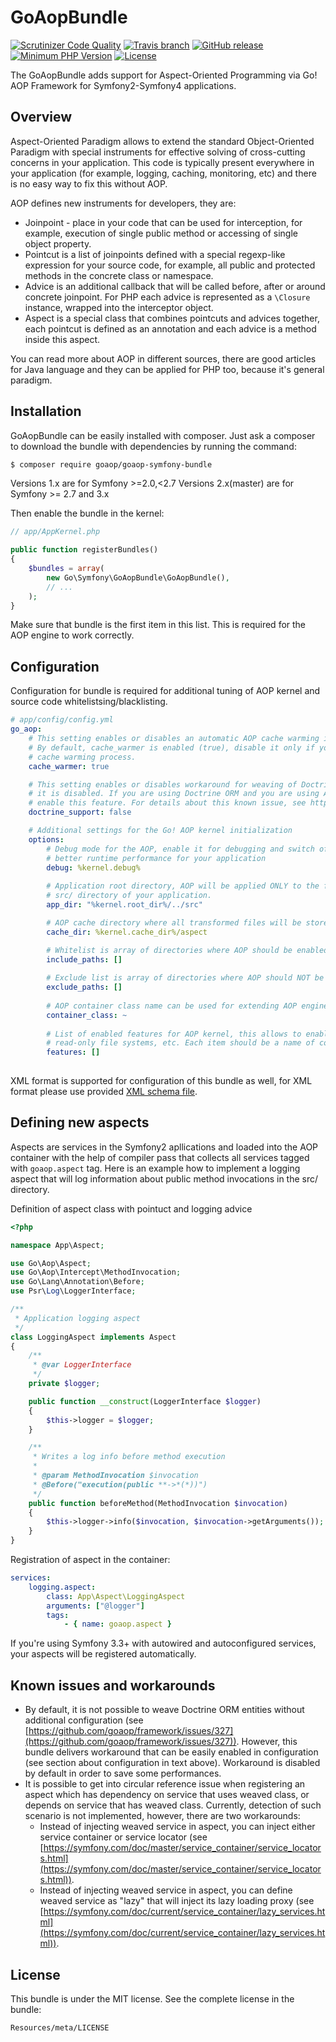 GoAopBundle
==============

[![Scrutinizer Code Quality](https://scrutinizer-ci.com/g/goaop/goaop-symfony-bundle/badges/quality-score.png?b=master)](https://scrutinizer-ci.com/g/goaop/goaop-symfony-bundle/?branch=master)
[![Travis branch](https://img.shields.io/travis/goaop/goaop-symfony-bundle/master.svg)](https://travis-ci.org/goaop/goaop-symfony-bundle.svg?branch=master)
[![GitHub release](https://img.shields.io/github/release/goaop/goaop-symfony-bundle.svg)](https://github.com/goaop/goaop-symfony-bundle/releases/latest)
[![Minimum PHP Version](http://img.shields.io/badge/php-%3E%3D%205.5-8892BF.svg)](https://php.net/)
[![License](https://img.shields.io/packagist/l/goaop/goaop-symfony-bundle.svg)](https://packagist.org/packages/goaop/goaop-symfony-bundle)

The GoAopBundle adds support for Aspect-Oriented Programming via Go! AOP Framework for Symfony2-Symfony4 applications.

Overview
--------

Aspect-Oriented Paradigm allows to extend the standard Object-Oriented Paradigm with special instruments for effective solving of cross-cutting concerns in your application. This code is typically present everywhere in your application (for example, logging, caching, monitoring, etc) and there is no easy way to fix this without AOP.

AOP defines new instruments for developers, they are:

 * Joinpoint - place in your code that can be used for interception, for example, execution of single public method or accessing of single object property.
 * Pointcut is a list of joinpoints defined with a special regexp-like expression for your source code, for example, all public and protected methods in the concrete class or namespace.
 * Advice is an additional callback that will be called before, after or around concrete joinpoint. For PHP each advice is represented as a `\Closure` instance, wrapped into the interceptor object.
 * Aspect is a special class that combines pointcuts and advices together, each pointcut is defined as an annotation and each advice is a method inside this aspect.
 
 You can read more about AOP in different sources, there are good articles for Java language and they can be applied for PHP too, because it's general paradigm.

Installation
------------

GoAopBundle can be easily installed with composer. Just ask a composer to download the bundle with dependencies by running the command:

```bash
$ composer require goaop/goaop-symfony-bundle
```

Versions 1.x are for Symfony >=2.0,<2.7
Versions 2.x(master) are for Symfony >= 2.7 and 3.x

Then enable the bundle in the kernel:
```php
// app/AppKernel.php

public function registerBundles()
{
    $bundles = array(
        new Go\Symfony\GoAopBundle\GoAopBundle(),
        // ...
    );
}
```
Make sure that bundle is the first item in this list. This is required for the AOP engine to work correctly.

Configuration
-------------

Configuration for bundle is required for additional tuning of AOP kernel and source code whitelistsing/blacklisting.

```yaml
# app/config/config.yml
go_aop:
    # This setting enables or disables an automatic AOP cache warming in the application.
    # By default, cache_warmer is enabled (true), disable it only if you have serious issues with 
    # cache warming process.
    cache_warmer: true

    # This setting enables or disables workaround for weaving of Doctrine ORM entities. By default,
    # it is disabled. If you are using Doctrine ORM and you are using AOP to weave Doctrine entities,
    # enable this feature. For details about this known issue, see https://github.com/goaop/framework/issues/327
    doctrine_support: false

    # Additional settings for the Go! AOP kernel initialization
    options:
        # Debug mode for the AOP, enable it for debugging and switch off for production mode to have a
        # better runtime performance for your application
        debug: %kernel.debug%
        
        # Application root directory, AOP will be applied ONLY to the files in this directory, by default it's
        # src/ directory of your application.
        app_dir: "%kernel.root_dir%/../src"

        # AOP cache directory where all transformed files will be stored.
        cache_dir: %kernel.cache_dir%/aspect

        # Whitelist is array of directories where AOP should be enabled, leave it empty to process all files
        include_paths: []
        
        # Exclude list is array of directories where AOP should NOT be enabled, leave it empty to process all files
        exclude_paths: []
        
        # AOP container class name can be used for extending AOP engine or services adjustment
        container_class: ~
        
        # List of enabled features for AOP kernel, this allows to enable function interception, support for
        # read-only file systems, etc. Each item should be a name of constant from the `Go\Aop\Features` class.
        features: []
      
```

XML format is supported for configuration of this bundle as well, for XML format please use provided
[XML schema file](Resources/config/schema/configuration-1.0.0.xsd).

Defining new aspects
--------------------

Aspects are services in the Symfony2 apllications and loaded into the AOP container with the help of compiler pass that collects all services tagged with `goaop.aspect` tag. Here is an example how to implement a logging aspect that will log information about public method invocations in the src/ directory.


Definition of aspect class with pointuct and logging advice
```php
<?php

namespace App\Aspect;

use Go\Aop\Aspect;
use Go\Aop\Intercept\MethodInvocation;
use Go\Lang\Annotation\Before;
use Psr\Log\LoggerInterface;

/**
 * Application logging aspect
 */
class LoggingAspect implements Aspect
{
    /**
     * @var LoggerInterface
     */
    private $logger;

    public function __construct(LoggerInterface $logger)
    {
        $this->logger = $logger;
    }

    /**
     * Writes a log info before method execution
     *
     * @param MethodInvocation $invocation
     * @Before("execution(public **->*(*))")
     */
    public function beforeMethod(MethodInvocation $invocation)
    {
        $this->logger->info($invocation, $invocation->getArguments());
    }
}
```

Registration of aspect in the container:

```yaml
services:
    logging.aspect:
        class: App\Aspect\LoggingAspect
        arguments: ["@logger"]
        tags:
            - { name: goaop.aspect }
```

If you're using Symfony 3.3+ with autowired and autoconfigured services, your aspects will be 
registered automatically.

Known issues and workarounds
----------------------------

- By default, it is not possible to weave Doctrine ORM entities without additional configuration
(see [https://github.com/goaop/framework/issues/327](https://github.com/goaop/framework/issues/327)).
However, this bundle delivers workaround that can be easily enabled in configuration (see section
about configuration in text above). Workaround is disabled by default in order to save some performances.
- It is possible to get into circular reference issue when registering an aspect which has dependency on
service that uses weaved class, or depends on service that has weaved class. Currently, detection of
such scenario is not implemented, however, there are two workarounds:
    - Instead of injecting weaved service in aspect, you can inject either service container or service
      locator (see [https://symfony.com/doc/master/service_container/service_locators.html](https://symfony.com/doc/master/service_container/service_locators.html)).
    - Instead of injecting weaved service in aspect, you can define weaved service as "lazy" that will
      inject its lazy loading proxy (see [https://symfony.com/doc/current/service_container/lazy_services.html](https://symfony.com/doc/current/service_container/lazy_services.html)).



License
-------

This bundle is under the MIT license. See the complete license in the bundle:

    Resources/meta/LICENSE
